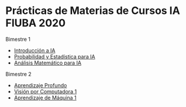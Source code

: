 # Prácticas de Materias de Cursos IA FIUBA 2020

Bimestre 1

- [Introducción a IA](intro_ai)
- [Probabilidad y Estadística para IA](prob_est)
- [Análisis Matemático para IA](mat_ai)

Bimestre 2

- [Aprendizaje Profundo](deep_learning)
- [Visión por Computadora 1](computer_vision_1)
- [Aprendizaje de Máquina 1](machine_learning_1)